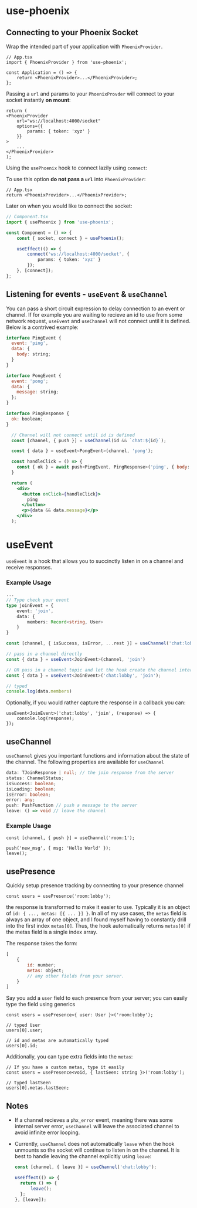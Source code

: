 # use-phoenix
## Connecting to your Phoenix Socket
Wrap the intended part of your application with `PhoenixProvider`.

```tsx
// App.tsx
import { PhoenixProvider } from 'use-phoenix';

const Application = () => {
	return <PhoenixProvider>...</PhoenixProvider>;
};
```

Passing a `url` and params to your `PhoenixProvder` will connect to your socket instantly **on mount**:
```tsx
return (
<PhoenixProvider
	url="ws://localhost:4000/socket"
	options={{
		params: { token: 'xyz' }
	}}
>
	...
</PhoenixProvider>
);
```
Using the `usePhoenix` hook to connect lazily using `connect`:

To use this option **do not pass a `url`** into `PhoenixProvider`:
```tsx
// App.tsx
return <PhoenixProvider>...</PhoenixProvider>;
```

Later on when you would like to connect the socket:

```ts
// Component.tsx
import { usePhoenix } from 'use-phoenix';

const Component = () => {
	const { socket, connect } = usePhoenix();

	useEffect(() => {
		connect('ws://localhost:4000/socket', {
			params: { token: 'xyz' }
		});
	}, [connect]);
};
```

## Listening for events - `useEvent` & `useChannel`
You can pass a short circuit expression to delay connection to an event or channel. If for example you are waiting to recieve an id to use from some network request, `useEvent` and `useChannel` will not connect until it is defined. Below is a contrived example:

```jsx
interface PingEvent {
  event: 'ping',
  data: {
    body: string;
  }
}

interface PongEvent {
  event: 'pong';
  data: {
    message: string;
  };
}

interface PingResponse {
  ok: boolean;
}

  // Channel will not connect until id is defined
  const [channel, { push }] = useChannel(id && `chat:${id}`);

  const { data } = useEvent<PongEvent>(channel, 'pong');

  const handleClick = () => {
    const { ok } = await push<PingEvent, PingResponse>('ping', { body: 'Hello World' })
  }

  return (
    <div>
      <button onClick={handleClick}>
        ping
      </button>
      <p>{data && data.message}</p>
    </div>
  );
```

# useEvent

`useEvent` is a hook that allows you to succinctly listen in on a channel and receive responses.

### Example Usage

```ts
...
// Type check your event
type joinEvent = {
	event: 'join',
	data: {
		members: Record<string, User>
	}
}

const [channel, { isSuccess, isError, ...rest }] = useChannel('chat:lobby')

// pass in a channel directly
const { data } = useEvent<JoinEvent>(channel, 'join')

// OR pass in a channel topic and let the hook create the channel internally
const { data } = useEvent<JoinEvent>('chat:lobby', 'join');

// typed
console.log(data.members)
```

Optionally, if you would rather capture the response in a callback you can:

```tsx
useEvent<JoinEvent>('chat:lobby', 'join', (response) => {
	console.log(response);
});
```

## useChannel

`useChannel` gives you important functions and information about the state of the channel. The following properties are available for `useChannel`

```ts
data: TJoinResponse | null; // the join response from the server
status: ChannelStatus;
isSuccess: boolean;
isLoading: boolean;
isError: boolean;
error: any;
push: PushFunction // push a message to the server
leave: () => void // leave the channel
```

### Example Usage

```tsx
const [channel, { push }] = useChannel('room:1');

push('new_msg', { msg: 'Hello World' });
leave();
```

## usePresence

Quickly setup presence tracking by connecting to your presence channel

```tsx
const users = usePresence('room:lobby');
```

the response is transformed to make it easier to use. Typically it is an object of `id: { ..., metas: [{ ... }] }`. In all of my use cases, the `metas` field is always an array of one object, and I found myself having to constantly drill into the first index `metas[0]`. Thus, the hook automatically returns `metas[0]` if the metas field is a single index array.

The response takes the form:

```js
[
	{
		id: number;
		metas: object;
		// any other fields from your server.
	}
]
```

Say you add a `user` field to each presence from your server; you can easily type the field using generics

```tsx
const users = usePresence<{ user: User }>('room:lobby');

// typed User
users[0].user;

// id and metas are automatically typed
users[0].id;
```

Additionally, you can type extra fields into the `metas`:

```tsx
// If you have a custom metas, type it easily
const users = usePresence<void, { lastSeen: string }>('room:lobby');

// typed lastSeen
users[0].metas.lastSeen;
```

## Notes

- If a channel recieves a `phx_error` event, meaning there was some internal server error, `useChannel` will leave the associated channel to avoid infinite error looping.

- Currently, `useChannel` does not automatically `leave` when the hook unmounts so the socket will continue to listen in on the channel. It is best to handle leaving the channel explicitly using `leave`:

  ```ts
  const [channel, { leave }] = useChannel('chat:lobby');

  useEffect(() => {
  	return () => {
  		leave();
  	};
  }, [leave]);
  ```
